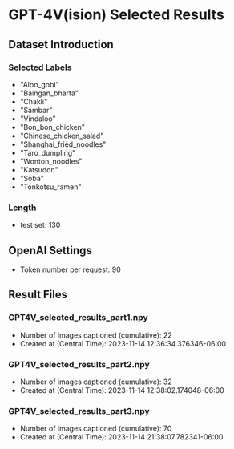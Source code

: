 # GPT-4V(ision) Selected Results
## Dataset Introduction
### Selected Labels
- "Aloo_gobi"
- "Baingan_bharta"
- "Chakli"
- "Sambar"
- "Vindaloo"
- "Bon_bon_chicken"
- "Chinese_chicken_salad"
- "Shanghai_fried_noodles"
- "Taro_dumpling"
- "Wonton_noodles"
- "Katsudon"
- "Soba"
- "Tonkotsu_ramen"
### Length
- test set: 130
## OpenAI Settings
- Token number per request: 90
## Result Files
### GPT4V_selected_results_part1.npy
- Number of images captioned (cumulative): 22
- Created at (Central Time): 2023-11-14 12:36:34.376346-06:00
### GPT4V_selected_results_part2.npy
- Number of images captioned (cumulative): 32
- Created at (Central Time): 2023-11-14 12:38:02.174048-06:00
### GPT4V_selected_results_part3.npy
- Number of images captioned (cumulative): 70
- Created at (Central Time): 2023-11-14 21:38:07.782341-06:00
